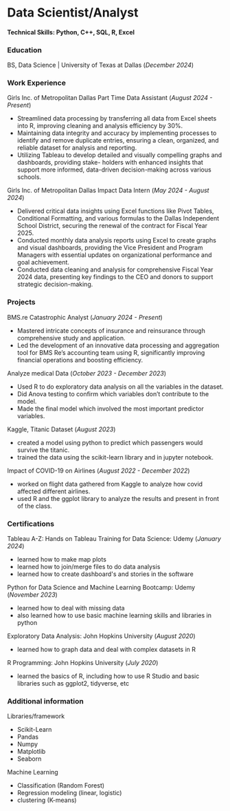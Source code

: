 # Data Scientist/Analyst

#### Technical Skills: Python, C++, SQL, R, Excel

### Education
BS, Data Science | University of Texas at Dallas (_December 2024_)

### Work Experience
Girls Inc. of Metropolitan Dallas
Part Time Data Assistant (_August 2024 - Present_)
- Streamlined data processing by transferring all data from Excel sheets into R, improving cleaning and analysis efficiency by 30%.
- Maintaining data integrity and accuracy by implementing processes to identify and remove duplicate entries, ensuring a clean, organized, and reliable dataset for analysis and reporting.
- Utilizing Tableau to develop detailed and visually compelling graphs and dashboards, providing stake- holders with enhanced insights that support more informed, data-driven decision-making across various schools.

Girls Inc. of Metropolitan Dallas
Impact Data Intern (_May 2024 - August 2024_)
- Delivered critical data insights using Excel functions like Pivot Tables, Conditional Formatting, and various formulas to the Dallas Independent School District, securing the renewal of the contract for Fiscal Year 2025.
- Conducted monthly data analysis reports using Excel to create graphs and visual dashboards, providing the Vice President and Program Managers with essential updates on organizational performance and goal achievement.
- Conducted data cleaning and analysis for comprehensive Fiscal Year 2024 data, presenting key findings to the CEO and donors to support strategic decision-making.

### Projects
BMS.re
Catastrophic Analyst (_January 2024 - Present_)
- Mastered intricate concepts of insurance and reinsurance through comprehensive study and application.
- Led the development of an innovative data processing and aggregation tool for BMS Re’s accounting
team using R, significantly improving financial operations and boosting efficiency.

Analyze medical Data (_October 2023 - December 2023_)
- Used R to do exploratory data analysis on all the variables in the dataset.
- Did Anova testing to confirm which variables don’t contribute to the model.
- Made the final model which involved the most important predictor variables.

Kaggle, Titanic Dataset (_August 2023_)
- created a model using python to predict which passengers would survive the titanic.
- trained the data using the scikit-learn library and in jupyter notebook.

Impact of COVID-19 on Airlines (_August 2022 - December 2022_)
- worked on flight data gathered from Kaggle to analyze how covid affected different airlines.
- used R and the ggplot library to analyze the results and present in front of the class.

### Certifications
Tableau A-Z: Hands on Tableau Training for Data Science: Udemy (_January 2024_)
- learned how to make map plots
- learned how to join/merge files to do data analysis
- learned how to create dashboard's and stories in the software

Python for Data Science and Machine Learning Bootcamp: Udemy (_November 2023_)
- learned how to deal with missing data
- also learned how to use basic machine learning skills and libraries in python

Exploratory Data Analysis: John Hopkins University (_August 2020_)
- learned how to graph data and deal with complex datasets in R

R Programming: John Hopkins University (_July 2020_)
- learned the basics of R, including how to use R Studio and basic libraries such as ggplot2, tidyverse, etc

### Additional information
Libraries/framework
- Scikit-Learn
- Pandas
- Numpy
- Matplotlib
- Seaborn

Machine Learning
- Classification (Random Forest)
- Regression modeling (linear, logistic)
- clustering (K-means)
 
